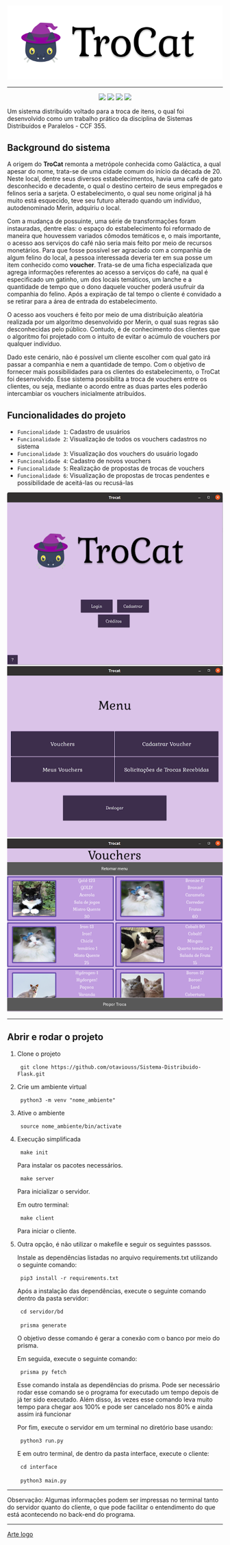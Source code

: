 ![logo_trocat](interface/data/logoTroCat.png)

---

<p align="center">
  
  <img src="https://img.shields.io/badge/KIVY-2.1.0-black"/>
  <img src="https://img.shields.io/badge/PRISMA-0.6.6-salmon"/>
  <img src="https://img.shields.io/badge/FLASK-2.0.2-white"/>
  <img src="https://img.shields.io/badge/RELEASE%20DATE-AUGUST-orange"/>
</p>

Um sistema distribuído voltado para a troca de itens, o qual foi desenvolvido como um trabalho prático da disciplina de Sistemas Distribuídos e Paralelos - CCF 355.

## Background do sistema

A origem do **TroCat** remonta a metrópole conhecida como Galáctica, a qual apesar do nome, trata-se de uma cidade comum do início da década de 20. Neste local, dentre seus diversos estabelecimentos, havia uma café de gato desconhecido e decadente, o qual o destino certeiro de seus empregados e felinos seria a sarjeta. O estabelecimento, o qual seu nome original já há muito está esquecido, teve seu futuro alterado quando um indivíduo, autodenominado Merin, adquiriu o local.

Com a mudança de possuinte, uma série de transformações foram instauradas, dentre elas: o espaço do estabelecimento foi reformado de maneira que houvessem
variados cômodos temáticos e, o mais importante, o acesso aos serviços do café não seria mais feito por meio de recursos monetários.
Para que fosse possível ser agraciado com a companhia de algum felino do local, a pessoa interessada deveria ter em sua posse um item conhecido como **voucher**.
Trata-se de uma ficha especializada que agrega informações referentes ao acesso a serviços do café, na qual é especificado um gatinho, um dos locais temáticos, um lanche e a quantidade de tempo que o dono daquele voucher poderá usufruir da companhia do felino. Após a expiração de tal tempo o cliente é convidado a se retirar para a área de entrada do estabelecimento.

O acesso aos vouchers é feito por meio de uma distribuição aleatória realizada por um algoritmo desenvolvido por Merin, o qual suas regras são desconhecidas pelo público. Contudo, é de conhecimento dos clientes que o algoritmo foi projetado com o intuito de evitar o acúmulo de vouchers por qualquer indivíduo.

Dado este cenário, não é possível um cliente escolher com qual gato irá passar a companhia e nem a quantidade de tempo. Com o objetivo de fornecer mais possibilidades para os clientes do estabelecimento, o TroCat foi desenvolvido. Esse sistema possibilita a troca de vouchers entre os clientes, ou seja, mediante o acordo entre as duas partes eles poderão intercambiar os vouchers inicialmente atribuídos.



##  Funcionalidades do projeto

- `Funcionalidade 1`: Cadastro de usuários
- `Funcionalidade 2`: Visualização de todos os vouchers cadastros no sistema
- `Funcionalidade 3`: Visualização dos vouchers do usuário logado
- `Funcionalidade 4`: Cadastro de novos vouchers
- `Funcionalidade 5`: Realização de propostas de trocas de vouchers
- `Funcionalidade 6`: Visualização de propostas de trocas pendentes e possibilidade de aceitá-las ou recusá-las

<div align="center">

![Tela Inicial](interface/data/telaInicial.png)
![Tela Menu](interface/data/menu.png)
![Tela Vouchers](interface/data/telaVouchers.png)

  </div>

---

## Abrir e rodar o projeto

1. Clone o projeto

        git clone https://github.com/otaviouss/Sistema-Distribuido-Flask.git

2. Crie um ambiente virtual

        python3 -m venv "nome_ambiente"

3. Ative o ambiente

        source nome_ambiente/bin/activate

4. Execução simplificada

        make init

    Para instalar os pacotes necessários.

        make server

    Para inicializar o servidor.

    Em outro terminal:

        make client

    Para iniciar o cliente.

5. Outra opção, é não utilizar o makefile e seguir os seguintes passsos.

    Instale as dependências listadas no arquivo requirements.txt utilizando o seguinte comando:

        pip3 install -r requirements.txt

    Após a instalação das dependências, execute o seguinte comando dentro da pasta servidor:

        cd servidor/bd

        prisma generate

    O objetivo desse comando é gerar a conexão com o banco por meio do prisma.

    Em seguida, execute o seguinte comando:

        prisma py fetch

    Esse comando instala as dependências do prisma. Pode ser necessário rodar esse comando se o programa for executado um tempo depois de já ter sido executado. Além disso, às vezes esse comando leva muito tempo para chegar aos 100% e pode ser cancelado nos 80% e ainda assim irá funcionar

    Por fim, execute o servidor em um terminal no diretório base usando:

        python3 run.py

    E em outro terminal, de dentro da pasta interface, execute o cliente:

        cd interface

        python3 main.py

---

Observação: Algumas informações podem ser impressas no terminal tanto do servidor quanto do cliente, o que pode facilitar o entendimento do que está acontecendo no back-end do programa.

---
[Arte logo]("https://www.flaticon.com/free-icons/black-cat")